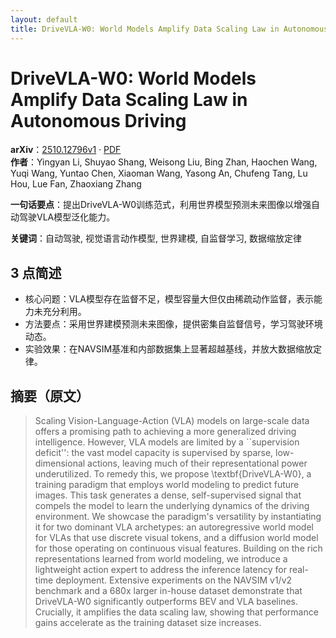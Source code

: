 ```yaml
---
layout: default
title: DriveVLA-W0: World Models Amplify Data Scaling Law in Autonomous Driving
---
```


# DriveVLA-W0: World Models Amplify Data Scaling Law in Autonomous Driving
**arXiv**：[2510.12796v1](https://arxiv.org/abs/2510.12796) · [PDF](https://arxiv.org/pdf/2510.12796.pdf)  
**作者**：Yingyan Li, Shuyao Shang, Weisong Liu, Bing Zhan, Haochen Wang, Yuqi Wang, Yuntao Chen, Xiaoman Wang, Yasong An, Chufeng Tang, Lu Hou, Lue Fan, Zhaoxiang Zhang  

**一句话要点**：提出DriveVLA-W0训练范式，利用世界模型预测未来图像以增强自动驾驶VLA模型泛化能力。

**关键词**：自动驾驶, 视觉语言动作模型, 世界建模, 自监督学习, 数据缩放定律

## 3 点简述
- 核心问题：VLA模型存在监督不足，模型容量大但仅由稀疏动作监督，表示能力未充分利用。
- 方法要点：采用世界建模预测未来图像，提供密集自监督信号，学习驾驶环境动态。
- 实验效果：在NAVSIM基准和内部数据集上显著超越基线，并放大数据缩放定律。

## 摘要（原文）

> Scaling Vision-Language-Action (VLA) models on large-scale data offers a
> promising path to achieving a more generalized driving intelligence. However,
> VLA models are limited by a ``supervision deficit'': the vast model capacity is
> supervised by sparse, low-dimensional actions, leaving much of their
> representational power underutilized. To remedy this, we propose
> \textbf{DriveVLA-W0}, a training paradigm that employs world modeling to
> predict future images. This task generates a dense, self-supervised signal that
> compels the model to learn the underlying dynamics of the driving environment.
> We showcase the paradigm's versatility by instantiating it for two dominant VLA
> archetypes: an autoregressive world model for VLAs that use discrete visual
> tokens, and a diffusion world model for those operating on continuous visual
> features. Building on the rich representations learned from world modeling, we
> introduce a lightweight action expert to address the inference latency for
> real-time deployment. Extensive experiments on the NAVSIM v1/v2 benchmark and a
> 680x larger in-house dataset demonstrate that DriveVLA-W0 significantly
> outperforms BEV and VLA baselines. Crucially, it amplifies the data scaling
> law, showing that performance gains accelerate as the training dataset size
> increases.

